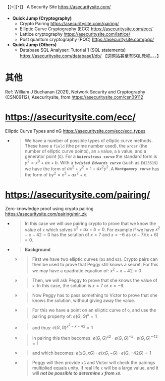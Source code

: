 
【[:star:][`*`]】 A Security Site https://asecuritysite.com/
- **Quick Jump (Cryptography)**
  * Crypto Pairing https://asecuritysite.com/pairing/
  * Elliptic Curve Cryptography (ECC) https://asecuritysite.com/ecc/
  * Lattice cryptography https://asecuritysite.com/lattice/
  * Post quantum cryptography (PQC) https://asecuritysite.com/pqc/
- **Quick Jump (Others)**
  * Database SQL Analyser: Tutorial 1 (SQL statements) https://asecuritysite.com/database1/db/  【这网站甚至有SQL教程。。。】

# 其他

Ref: William J Buchanan (2021), Network Security and Cryptography (CSN09112), Asecuritysite, from https://asecuritysite.com/csn09112

# https://asecuritysite.com/ecc/

Elliptic Curve Types and nG https://asecuritysite.com/ecc/ecc_types
- > We have a number of possible types of elliptic curve methods. These have a `field` (the prime number used), the `order` (the number of elliptic curve points), an `a` value, a `b` value, and a generator point (`G`). For a ***`Weierstrass curve`*** the standard form is $y^2 = x^3 + ax + b$. With a ***`twisted Edwards curve`*** (such as `Ed25519`) we have the form of $ax^2 + y^2 = 1 + dx^2y^2$. A ***`Montgomory curve`*** has the form of $by^2 = x^3 + ax^2 + x$.

# https://asecuritysite.com/pairing/

Zero-knowledge proof using crypto pairing https://asecuritysite.com/pairing/mir_zk
- > In this case we will use pairing crypto to prove that we know the value of `x` which solves $x^2 + ax + b = 0$. For example if we have $x^2 − x − 42 = 0$ has the solution of $x = 7$ and $x = −6$ as $(x − 7)(x + 6) = 0$.
- > **Background**
  * > First we have two elliptic curves (`G1` and `G2`). Crypto pairs can then be used to prove that Peggy still knows a secret. For this we may have a quadratic equation of: $x^2 − x − 42 = 0$
  * > Then, we will ask Peggy to prove that she knows the value of `x`. In this case, the solution is $x = 7$ or $x = −6$.
  * > Now Peggy has to pass something to Victor to prove that she knows the solution, without giving away the value.
  * > For this we have a point on an elliptic curve of `G`, and use the pairing property of: $e(G,G)^k = 1$
  * > and thus: $e(G,G)^{x^2 − x − 42} = 1$
  * > In pairing this then becomes: $e(G,G)^{x2} ⋅ e(G,G)^{−x} ⋅ e(G,G)^{−42} = 1$
  * > and which becomes: $e(xG,xG)⋅e(xG,−G)⋅e(G,−42G) = 1$
  * > Peggy will then provide `xG` and Victor will check the pairings multiplied equals unity. If real life `x` will be a large value, and it will ***not be possible to determine `x` from `xG`***.
